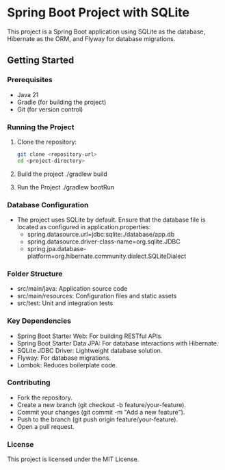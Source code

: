 # Spring Boot Project with SQLite

This project is a Spring Boot application using SQLite as the database, Hibernate as the ORM, and Flyway for database migrations.

## Getting Started

### Prerequisites
- Java 21
- Gradle (for building the project)
- Git (for version control)

### Running the Project

1. Clone the repository:
   ```bash
   git clone <repository-url>
   cd <project-directory>
   
2. Build the project
   ./gradlew build

3. Run the Project
   ./gradlew bootRun

### Database Configuration
- The project uses SQLite by default. Ensure that the database file is located as configured in application.properties:
  - spring.datasource.url=jdbc:sqlite:./database/app.db
  - spring.datasource.driver-class-name=org.sqlite.JDBC
  - spring.jpa.database-platform=org.hibernate.community.dialect.SQLiteDialect

### Folder Structure
- src/main/java: Application source code
- src/main/resources: Configuration files and static assets
- src/test: Unit and integration tests

### Key Dependencies
- Spring Boot Starter Web: For building RESTful APIs.
- Spring Boot Starter Data JPA: For database interactions with Hibernate.
- SQLite JDBC Driver: Lightweight database solution.
- Flyway: For database migrations.
- Lombok: Reduces boilerplate code.

### Contributing
- Fork the repository.
- Create a new branch (git checkout -b feature/your-feature).
- Commit your changes (git commit -m "Add a new feature").
- Push to the branch (git push origin feature/your-feature).
- Open a pull request.

### License
This project is licensed under the MIT License.

